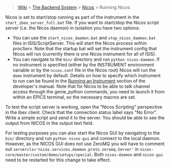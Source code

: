 > [Wiki](Home) > [The Backend System](The-Backend-System) > [Nicos](Nicos) > Running Nicos

Nicos is set to start/stop running as part of the instrument in the `start_ibex_server_full.bat` file. If you want to start/stop the Nicos script server (i.e. the Nicos daemon) in isolation you have two options:
* You can use the `start_nicos_daemon.bat` and `stop_nicos_daemon.bat` files in ISIS/ScriptServer. This will start the Nicos process within procServ. Note that the startup bat will set the instrument config that Nicos will run (currently there is one Nicos instrument for all of ISIS).
* You can navigate to the `bin/` directory and run `python nicos-daemon`. If no instrument is specified (either by the INSTRUMENT environment variable or by the `nicos.conf` file in the Nicos root) Nicos will run the `demo` instrument by default. Details on how to specify which instrument to run can be found in the [Running an Instrument](Configuring-a-New-Nicos-Instrument) section of the developer's manual. Note that for Nicos to be able to talk channel access through the genie_python commands, you need to launch it from within an EPICS terminal, so the necessary macros are set.

To test the script server is working, open the "Nicos Scripting" perspective in the ibex client. Check that the connection status label says "No Error". Write a simple script and send it to the server. You should be able to see the output from NICOS in the output text field.

For testing purposes you can also start the Nicos GUI by navigating to the `bin/` directory and run `python nicos-gui` and connect to the local daemon. However, as the NICOS GUI does not use ZeroMQ you will have to comment out `servercls='nicos.services.daemon.proto.zeromq.Server'` in `nicos-core/master/custom/demo/setups/special`. Both `nicos-daemon` and `nicos-gui` need to be restarted for this change to take effect.